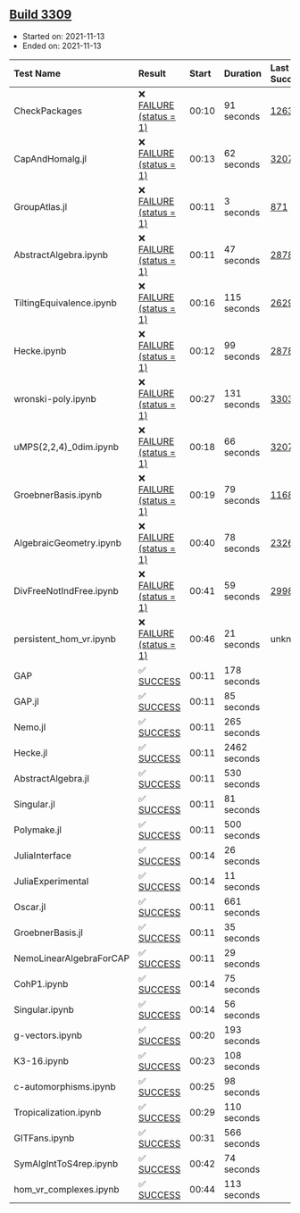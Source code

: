 ## [Build 3309](https://oscarci.mathematik.uni-kl.de/job/oscar-stable/3309/)

* Started on: 2021-11-13
* Ended on: 2021-11-13

| Test Name    | Result | Start | Duration | Last Success | First Failure |
|:-------------|:-------|:------|:---------|:-------------|:--------------|
| CheckPackages | ❌ [FAILURE (status = 1)](https://oscarci.mathematik.uni-kl.de/job/oscar-stable/3309/artifact/logs/build-3309/CheckPackages.log) | 00:10 | 91 seconds | [1263](https://oscarci.mathematik.uni-kl.de/job/oscar-stable/1263/) | [1264](https://oscarci.mathematik.uni-kl.de/job/oscar-stable/1264/) |
| CapAndHomalg.jl | ❌ [FAILURE (status = 1)](https://oscarci.mathematik.uni-kl.de/job/oscar-stable/3309/artifact/logs/build-3309/CapAndHomalg.jl.log) | 00:13 | 62 seconds | [3207](https://oscarci.mathematik.uni-kl.de/job/oscar-stable/3207/) | [3208](https://oscarci.mathematik.uni-kl.de/job/oscar-stable/3208/) |
| GroupAtlas.jl | ❌ [FAILURE (status = 1)](https://oscarci.mathematik.uni-kl.de/job/oscar-stable/3309/artifact/logs/build-3309/GroupAtlas.jl.log) | 00:11 | 3 seconds | [871](https://oscarci.mathematik.uni-kl.de/job/oscar-stable/871/) | [872](https://oscarci.mathematik.uni-kl.de/job/oscar-stable/872/) |
| AbstractAlgebra.ipynb | ❌ [FAILURE (status = 1)](https://oscarci.mathematik.uni-kl.de/job/oscar-stable/3309/artifact/logs/build-3309/AbstractAlgebra.ipynb.log) | 00:11 | 47 seconds | [2878](https://oscarci.mathematik.uni-kl.de/job/oscar-stable/2878/) | [2879](https://oscarci.mathematik.uni-kl.de/job/oscar-stable/2879/) |
| TiltingEquivalence.ipynb | ❌ [FAILURE (status = 1)](https://oscarci.mathematik.uni-kl.de/job/oscar-stable/3309/artifact/logs/build-3309/TiltingEquivalence.ipynb.log) | 00:16 | 115 seconds | [2629](https://oscarci.mathematik.uni-kl.de/job/oscar-stable/2629/) | [2630](https://oscarci.mathematik.uni-kl.de/job/oscar-stable/2630/) |
| Hecke.ipynb | ❌ [FAILURE (status = 1)](https://oscarci.mathematik.uni-kl.de/job/oscar-stable/3309/artifact/logs/build-3309/Hecke.ipynb.log) | 00:12 | 99 seconds | [2878](https://oscarci.mathematik.uni-kl.de/job/oscar-stable/2878/) | [2879](https://oscarci.mathematik.uni-kl.de/job/oscar-stable/2879/) |
| wronski-poly.ipynb | ❌ [FAILURE (status = 1)](https://oscarci.mathematik.uni-kl.de/job/oscar-stable/3309/artifact/logs/build-3309/wronski-poly.ipynb.log) | 00:27 | 131 seconds | [3303](https://oscarci.mathematik.uni-kl.de/job/oscar-stable/3303/) | [3304](https://oscarci.mathematik.uni-kl.de/job/oscar-stable/3304/) |
| uMPS(2,2,4)_0dim.ipynb | ❌ [FAILURE (status = 1)](https://oscarci.mathematik.uni-kl.de/job/oscar-stable/3309/artifact/logs/build-3309/uMPS-2-2-4-_0dim.ipynb.log) | 00:18 | 66 seconds | [3207](https://oscarci.mathematik.uni-kl.de/job/oscar-stable/3207/) | [3208](https://oscarci.mathematik.uni-kl.de/job/oscar-stable/3208/) |
| GroebnerBasis.ipynb | ❌ [FAILURE (status = 1)](https://oscarci.mathematik.uni-kl.de/job/oscar-stable/3309/artifact/logs/build-3309/GroebnerBasis.ipynb.log) | 00:19 | 79 seconds | [1168](https://oscarci.mathematik.uni-kl.de/job/oscar-stable/1168/) | [1169](https://oscarci.mathematik.uni-kl.de/job/oscar-stable/1169/) |
| AlgebraicGeometry.ipynb | ❌ [FAILURE (status = 1)](https://oscarci.mathematik.uni-kl.de/job/oscar-stable/3309/artifact/logs/build-3309/AlgebraicGeometry.ipynb.log) | 00:40 | 78 seconds | [2326](https://oscarci.mathematik.uni-kl.de/job/oscar-stable/2326/) | [2327](https://oscarci.mathematik.uni-kl.de/job/oscar-stable/2327/) |
| DivFreeNotIndFree.ipynb | ❌ [FAILURE (status = 1)](https://oscarci.mathematik.uni-kl.de/job/oscar-stable/3309/artifact/logs/build-3309/DivFreeNotIndFree.ipynb.log) | 00:41 | 59 seconds | [2998](https://oscarci.mathematik.uni-kl.de/job/oscar-stable/2998/) | [2999](https://oscarci.mathematik.uni-kl.de/job/oscar-stable/2999/) |
| persistent_hom_vr.ipynb | ❌ [FAILURE (status = 1)](https://oscarci.mathematik.uni-kl.de/job/oscar-stable/3309/artifact/logs/build-3309/persistent_hom_vr.ipynb.log) | 00:46 | 21 seconds | unknown | unknown |
| GAP | ✅ [SUCCESS](https://oscarci.mathematik.uni-kl.de/job/oscar-stable/3309/artifact/logs/build-3309/GAP.log) | 00:11 | 178 seconds |  |  |
| GAP.jl | ✅ [SUCCESS](https://oscarci.mathematik.uni-kl.de/job/oscar-stable/3309/artifact/logs/build-3309/GAP.jl.log) | 00:11 | 85 seconds |  |  |
| Nemo.jl | ✅ [SUCCESS](https://oscarci.mathematik.uni-kl.de/job/oscar-stable/3309/artifact/logs/build-3309/Nemo.jl.log) | 00:11 | 265 seconds |  |  |
| Hecke.jl | ✅ [SUCCESS](https://oscarci.mathematik.uni-kl.de/job/oscar-stable/3309/artifact/logs/build-3309/Hecke.jl.log) | 00:11 | 2462 seconds |  |  |
| AbstractAlgebra.jl | ✅ [SUCCESS](https://oscarci.mathematik.uni-kl.de/job/oscar-stable/3309/artifact/logs/build-3309/AbstractAlgebra.jl.log) | 00:11 | 530 seconds |  |  |
| Singular.jl | ✅ [SUCCESS](https://oscarci.mathematik.uni-kl.de/job/oscar-stable/3309/artifact/logs/build-3309/Singular.jl.log) | 00:11 | 81 seconds |  |  |
| Polymake.jl | ✅ [SUCCESS](https://oscarci.mathematik.uni-kl.de/job/oscar-stable/3309/artifact/logs/build-3309/Polymake.jl.log) | 00:11 | 500 seconds |  |  |
| JuliaInterface | ✅ [SUCCESS](https://oscarci.mathematik.uni-kl.de/job/oscar-stable/3309/artifact/logs/build-3309/JuliaInterface.log) | 00:14 | 26 seconds |  |  |
| JuliaExperimental | ✅ [SUCCESS](https://oscarci.mathematik.uni-kl.de/job/oscar-stable/3309/artifact/logs/build-3309/JuliaExperimental.log) | 00:14 | 11 seconds |  |  |
| Oscar.jl | ✅ [SUCCESS](https://oscarci.mathematik.uni-kl.de/job/oscar-stable/3309/artifact/logs/build-3309/Oscar.jl.log) | 00:11 | 661 seconds |  |  |
| GroebnerBasis.jl | ✅ [SUCCESS](https://oscarci.mathematik.uni-kl.de/job/oscar-stable/3309/artifact/logs/build-3309/GroebnerBasis.jl.log) | 00:11 | 35 seconds |  |  |
| NemoLinearAlgebraForCAP | ✅ [SUCCESS](https://oscarci.mathematik.uni-kl.de/job/oscar-stable/3309/artifact/logs/build-3309/NemoLinearAlgebraForCAP.log) | 00:11 | 29 seconds |  |  |
| CohP1.ipynb | ✅ [SUCCESS](https://oscarci.mathematik.uni-kl.de/job/oscar-stable/3309/artifact/logs/build-3309/CohP1.ipynb.log) | 00:14 | 75 seconds |  |  |
| Singular.ipynb | ✅ [SUCCESS](https://oscarci.mathematik.uni-kl.de/job/oscar-stable/3309/artifact/logs/build-3309/Singular.ipynb.log) | 00:14 | 56 seconds |  |  |
| g-vectors.ipynb | ✅ [SUCCESS](https://oscarci.mathematik.uni-kl.de/job/oscar-stable/3309/artifact/logs/build-3309/g-vectors.ipynb.log) | 00:20 | 193 seconds |  |  |
| K3-16.ipynb | ✅ [SUCCESS](https://oscarci.mathematik.uni-kl.de/job/oscar-stable/3309/artifact/logs/build-3309/K3-16.ipynb.log) | 00:23 | 108 seconds |  |  |
| c-automorphisms.ipynb | ✅ [SUCCESS](https://oscarci.mathematik.uni-kl.de/job/oscar-stable/3309/artifact/logs/build-3309/c-automorphisms.ipynb.log) | 00:25 | 98 seconds |  |  |
| Tropicalization.ipynb | ✅ [SUCCESS](https://oscarci.mathematik.uni-kl.de/job/oscar-stable/3309/artifact/logs/build-3309/Tropicalization.ipynb.log) | 00:29 | 110 seconds |  |  |
| GITFans.ipynb | ✅ [SUCCESS](https://oscarci.mathematik.uni-kl.de/job/oscar-stable/3309/artifact/logs/build-3309/GITFans.ipynb.log) | 00:31 | 566 seconds |  |  |
| SymAlgIntToS4rep.ipynb | ✅ [SUCCESS](https://oscarci.mathematik.uni-kl.de/job/oscar-stable/3309/artifact/logs/build-3309/SymAlgIntToS4rep.ipynb.log) | 00:42 | 74 seconds |  |  |
| hom_vr_complexes.ipynb | ✅ [SUCCESS](https://oscarci.mathematik.uni-kl.de/job/oscar-stable/3309/artifact/logs/build-3309/hom_vr_complexes.ipynb.log) | 00:44 | 113 seconds |  |  |
